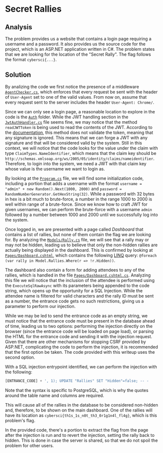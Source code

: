 # Secret Rallies

## Analysis

The problem provides us a website that contains a login page requiring a username and a password. It also provides us the source code for the project, which is an ASP.NET application written in C#. The problem states that we are looking for the location of the "Secret Rally". The flag follows the format `cybersci{...}`.

## Solution

By analizing the code we first notice the presence of a middleware [`AgentChecker.cs`](Source/src/SecretRally/SecretRally/Middleware/AgentChecker.cs), which enforces that every request be sent with the header of `User-Agent` set to one of the valid values. From now on, assume that every request sent to the server includes the header `User-Agent: Chrome/`.

Since we can only see a login page, a reasonable location to explore in the code is the [`Auth`](Source/src/SecretRally/SecretRally/Auth/) folder. While the JWT handling section in the [`JwtAuthHandler.cs`](Source/src/SecretRally/SecretRally/Auth/JwtAuthHandler.cs) file seems fine, we may notice that the method `readJWTToken` is being used to read the contents of the JWT. According to the [documentation](https://learn.microsoft.com/en-us/dotnet/api/system.identitymodel.tokens.jwt.jwtsecuritytokenhandler.readjwttoken), this method does not validate the token, meaning that any signature is ignored. This means that we can forge a JWT with any signature and that will be considered valid by the system. Still in this context, we will notice that the code looks for the value under the claim with type `ClaimTypes.NameIdentifier`, which means that the claim key should be `http://schemas.xmlsoap.org/ws/2005/05/identity/claims/nameidentifier`. Therefore, to login into the system, we need a JWT with that claim key whose value is the username we want to login as.

By looking at the [`Program.cs`](Source/src/SecretRally/SecretRally/Program.cs) file, we will find some initialization code, including a portion that adds a username with the format `username = "admin" + new Random().Next(1000, 2000)` and `password = RandomNumberGenerator.GetHexString(32)`. While a password with 32 bytes in hex is a bit much to brute-force, a number in the range 1000 to 2000 is well within range of a brute-force. Since we know how to craft JWT for given usernames, we can perform the brute-force with a username `admin` followed by a number between 1000 and 2000 until we successfully log into the system.

Once logged in, we are presented with a page called _Dashboard_ that contains a list of rallies, but none of them contain the flag we are looking for. By analyzing the [`Models/Rally.cs`](Source/src/SecretRally/SecretRally/Models/Rally.cs) file, we will see that a rally may or may not be hidden, leading us to believe that only the non-hidden rallies are actually being displayed in the dashboard. This is confirmed by looking at [`Pages/Dashboard.cshtml`](Source/src/SecretRally/SecretRally/Pages/Dashboard.cshtml), which contains the following [LINQ](https://learn.microsoft.com/en-us/dotnet/csharp/linq/) query: `@foreach (var rally in Model.Rallies.Where(r => !r.Hidden))`. 

The dashboard also contain a form for adding attendees to any of the rallies, which is handled in the file [`Pages/Dashboard.cshtml.cs`](Source/src/SecretRally/SecretRally/Pages/Dashboard.cshtml.cs). Analyzing this file we will notice that the inclusion of the attendee is performed using the `ExecuteSqlRawAsync` with its parameters being appended to the code string, which opens up the opportunity for a SQL Injection. While the attendee name is filtered for valid characters and the rally ID must be sent as a number, the entrance code gets no such restrictions, giving us a parameter to perform our injection.

While we may be led to send the entrance code as an empty string, we must notice that the entrance code must be present in the database ahead of time, leading us to two options: performing the injection directly on the browser (since the entrance code will be loaded on page load), or parsing the HTML for the entrance code and sending it with the injection request. Given that there are other mechanisms for stopping CSRF provided by ASP.NET, complicating the code to perform the injection, it is recommended that the first option be taken. The code provided with this writeup uses the second option.

With a SQL injection entrypoint identified, we can perform the injection with the following:

```SQL
[ENTRANCE_CODE] + ', 1); UPDATE "Rallies" SET "Hidden"=false; -- -
```
Note that the syntax is specific to PostgreSQL, which is why the quotes around the table name and columns are required.

This will cause all of the rallies in the database to be considered non-hidden and, therefore, to be shown on the main dashboard. One of the rallies will have its location as `cybersci{th1s_1s_n0t_th3_0r1g1n4l_fl4g}`, which is this problem's flag.

In the provided code, there's a portion to extract the flag from the page after the injection is run and to revert the injection, setting the rally back to hidden. This is done in case the server is shared, so that we do not spoil the problem for other users.